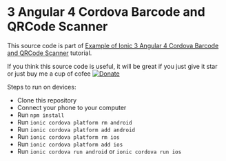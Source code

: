 # 3 Angular 4 Cordova Barcode and QRCode Scanner

This source code is part of [Example of Ionic 3 Angular 4 Cordova Barcode and QRCode Scanner](https://www.djamware.com/post/59bb219f80aca768e4d2b13e/example-of-ionic-3-angular-4-cordova-barcode-and-qr-code-scanner) tutorial.

If you think this source code is useful, it will be great if you just give it star or just buy me a cup of cofee [![Donate](https://img.shields.io/badge/Donate-PayPal-green.svg)](https://www.paypal.com/cgi-bin/webscr?cmd=_s-xclick&hosted_button_id=Q5WK24UVWUGBN)

Steps to run on devices:
* Clone this repository
* Connect your phone to your computer
* Run `npm install`
* Run `ionic cordova platform rm android`
* Run `ionic cordova platform add android`
* Run `ionic cordova platform rm ios`
* Run `ionic cordova platform add ios`
* Run `ionic cordova run android` or `ionic cordova run ios`
